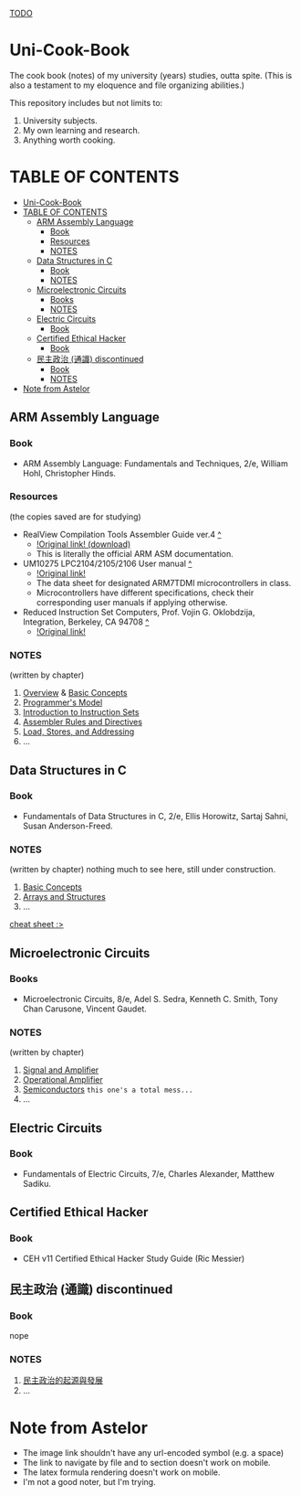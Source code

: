 [TODO](TODO.md)
# Uni-Cook-Book
The cook book (notes) of my university (years) studies, outta spite. (This is also a testament to my eloquence and file organizing abilities.)

This repository includes but not limits to:
1. University subjects.
2. My own learning and research.
3. Anything worth cooking.

# TABLE OF CONTENTS
- [Uni-Cook-Book](#uni-cook-book)
- [TABLE OF CONTENTS](#table-of-contents)
  - [ARM Assembly Language](#arm-assembly-language)
    - [Book](#book)
    - [Resources](#resources)
    - [NOTES](#notes)
  - [Data Structures in C](#data-structures-in-c)
    - [Book](#book-1)
    - [NOTES](#notes-1)
  - [Microelectronic Circuits](#microelectronic-circuits)
    - [Books](#books)
    - [NOTES](#notes-2)
  - [Electric Circuits](#electric-circuits)
    - [Book](#book-2)
  - [Certified Ethical Hacker](#certified-ethical-hacker)
    - [Book](#book-3)
  - [民主政治 (通識) discontinued](#民主政治-通識-discontinued)
    - [Book](#book-4)
    - [NOTES](#notes-3)
- [Note from Astelor](#note-from-astelor)


## ARM Assembly Language
### Book
- ARM Assembly Language: Fundamentals and Techniques, 2/e, William Hohl, Christopher Hinds.

### Resources
(the copies saved are for studying)
- RealView Compilation Tools Assembler Guide ver.4 [^](ARM-ASM/resources/DUI0204J_rvct_assembler_guide.pdf)
  - [!Original link! (download)](https://documentation-service.arm.com/static/5e9739fdc160f81d636ac1a2?token=)
  - This is literally the official ARM ASM documentation.
- UM10275 LPC2104/2105/2106 User manual [^](/ARM-ASM/resources/LPC2104_2105_2106.pdf)
  - [!Original link!](https://www.nxp.com/docs/en/user-guide/UM10275.pdf)
  - The data sheet for designated ARM7TDMI microcontrollers in class.
  - Microcontrollers have different specifications, check their corresponding user manuals if applying otherwise.
- Reduced Instruction Set Computers, Prof. Vojin G. Oklobdzija, Integration, Berkeley, CA 94708 [^](ARM-ASM/resources/RISC-Chaptr.PDF)
  - [!Original link!](https://www.ece.ucdavis.edu/~vojin/CLASSES/EEC180B/Fall99/Writings/RISC-Chaptr.PDF)

### NOTES
(written by chapter)
1. [Overview](/ARM-ASM/01-Overview.md) & [Basic Concepts](/ARM-ASM/01.2-Basics.md)
2. [Programmer's Model](/ARM-ASM/02-Programmer's-Model.md)
3. [Introduction to Instruction Sets](/ARM-ASM/03-Intro-to-Instruction-Sets.md)
4. [Assembler Rules and Directives](/ARM-ASM/04-Assembler-Rules-and-Directives.md)
5. [Load, Stores, and Addressing](/ARM-ASM/05-Loads-Stores-Addressing.md)
6. ...

## Data Structures in C
### Book
- Fundamentals of Data Structures in C, 2/e, Ellis Horowitz, Sartaj Sahni, Susan Anderson-Freed.

### NOTES
(written by chapter)
nothing much to see here, still under construction.
1. [Basic Concepts](/Data-Structure-in-C/01-Basic-Concepts.md)
2. [Arrays and Structures](/Data-Structure-in-C/02-Arrays-and-Structures.md)
3. ...

[cheat sheet :>](/Data-Structure-in-C/cheat-sheet.md)

## Microelectronic Circuits
### Books
- Microelectronic Circuits, 8/e, Adel S. Sedra, Kenneth C. Smith, Tony Chan Carusone, Vincent Gaudet.

### NOTES
(written by chapter)
1. [Signal and Amplifier](/Microeletronics-Circuits/01-signal-amp.md)
2. [Operational Amplifier](/Microeletronics-Circuits/02-op-amp.md)
3. [Semiconductors](/Microeletronics-Circuits/03-semiconductor.md) `this one's a total mess...`
4. ...

## Electric Circuits
### Book
- Fundamentals of Electric Circuits, 7/e, Charles Alexander, Matthew Sadiku.


## Certified Ethical Hacker
### Book
- CEH v11 Certified Ethical Hacker Study Guide (Ric Messier)

## 民主政治 (通識) discontinued
### Book
nope

### NOTES
1. [民主政治的起源與發展](/民主政治/01-Origins-and-Evolvement.md)
2. ...

# Note from Astelor

- The image link shouldn't have any url-encoded symbol (e.g. a space)
- The link to navigate by file and to section doesn't work on mobile.
- The latex formula rendering doesn't work on mobile.
- I'm not a good noter, but I'm trying.